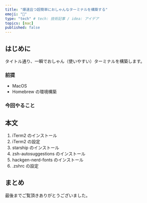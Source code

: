 ```yaml
---
title: "爆速且つ超簡単におしゃんなターミナルを構築する"
emoji: "💬"
type: "tech" # tech: 技術記事 / idea: アイデア
topics: [mac]
published: false
---
```


## はじめに

タイトル通り、一瞬でおしゃん（使いやすい）ターミナルを構築します。

### 前提

- MacOS
- Homebrew の環境構築

### 今回やること

## 本文

1. iTerm2 のインストール
2. iTerm2 の設定
3. starship のインストール
4. zsh-autosuggestions のインストール
5. hackgen-nerd-fonts のインストール
6. .zshrc の設定

## まとめ

最後までご覧頂きありがとうございました。
